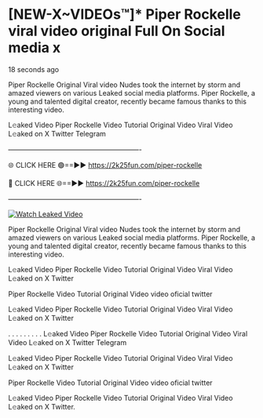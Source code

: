 # [NEW-X~VIDEOs™]* Piper Rockelle viral video original Full On Social media x

18 seconds ago

Piper Rockelle Original Viral video Nudes took the internet by storm and amazed viewers on various Leaked social media platforms. Piper Rockelle, a young and talented digital creator, recently became famous thanks to this interesting video.

L𝚎aked Video Piper Rockelle Video Tutorial Original Video Viral Video L𝚎aked on X Twitter Telegram

———————————————————-

🌐 CLICK HERE 🟢==►► https://2k25fun.com/piper-rockelle

🔴 CLICK HERE 🌐==►► https://2k25fun.com/piper-rockelle

———————————————————-

[![Watch Leaked Video](https://miro.medium.com/v2/resize:fit:828/format:webp/1*cilzJN44JGOrTw9NJCrNHA.gif "Watch Leaked Video")](https://2k25fun.com/piper-rockelle)

Piper Rockelle Original Viral video Nudes took the internet by storm and amazed viewers on various Leaked social media platforms. Piper Rockelle, a young and talented digital creator, recently became famous thanks to this interesting video.

L𝚎aked Video Piper Rockelle Video Tutorial Original Video Viral Video L𝚎aked on X Twitter

Piper Rockelle Video Tutorial Original Video video oficial twitter

L𝚎aked Video Piper Rockelle Video Tutorial Original Video Viral Video L𝚎aked on X Twitter

. . . . . . . . . L𝚎aked Video Piper Rockelle Video Tutorial Original Video Viral Video L𝚎aked on X Twitter Telegram

L𝚎aked Video Piper Rockelle Video Tutorial Original Video Viral Video L𝚎aked on X Twitter

Piper Rockelle Video Tutorial Original Video video oficial twitter

L𝚎aked Video Piper Rockelle Video Tutorial Original Video Viral Video L𝚎aked on X Twitter.